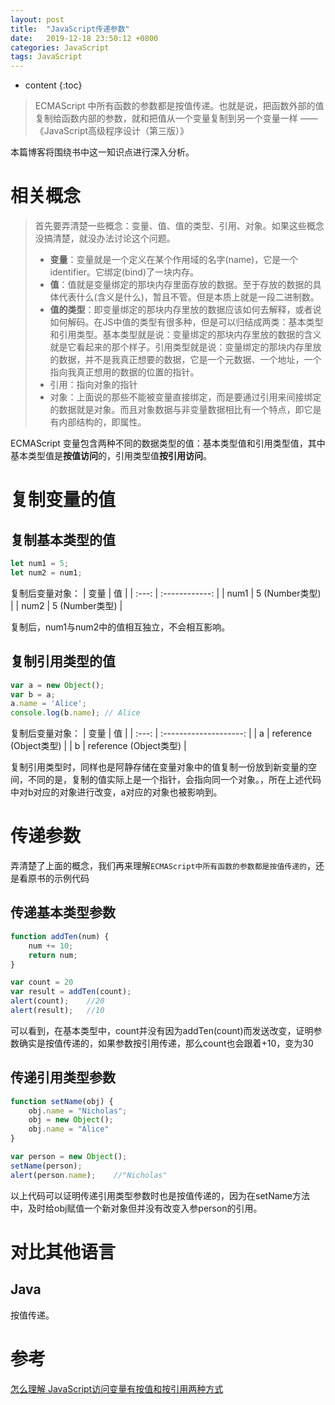 ```yaml
---
layout: post
title:  "JavaScript传递参数"
date:   2019-12-18 23:50:12 +0800
categories: JavaScript
tags: JavaScript 
---
```


* content
{:toc}

> ECMAScript 中所有函数的参数都是按值传递。也就是说，把函数外部的值复制给函数内部的参数，就和把值从一个变量复制到另一个变量一样 ——《JavaScript高级程序设计（第三版）》

本篇博客将围绕书中这一知识点进行深入分析。

# 相关概念
> 首先要弄清楚一些概念：变量、值、值的类型、引用、对象。如果这些概念没搞清楚，就没办法讨论这个问题。
> - **变量**：变量就是一个定义在某个作用域的名字(name)，它是一个identifier。它绑定(bind)了一块内存。
> - **值**：值就是变量绑定的那块内存里面存放的数据。至于存放的数据的具体代表什么(含义是什么)，暂且不管。但是本质上就是一段二进制数。
> - **值的类型**：即变量绑定的那块内存里放的数据应该如何去解释，或者说如何解码。在JS中值的类型有很多种，但是可以归结成两类：基本类型和引用类型。基本类型就是说：变量绑定的那块内存里放的数据的含义就是它看起来的那个样子。引用类型就是说：变量绑定的那块内存里放的数据，并不是我真正想要的数据，它是一个元数据、一个地址，一个指向我真正想用的数据的位置的指针。
> - 引用：指向对象的指针
> - 对象：上面说的那些不能被变量直接绑定，而是要通过引用来间接绑定的数据就是对象。而且对象数据与非变量数据相比有一个特点，即它是有内部结构的，即属性。

ECMAScript 变量包含两种不同的数据类型的值：基本类型值和引用类型值，其中基本类型值是**按值访问**的，引用类型值**按引用访问**。

# 复制变量的值

## 复制基本类型的值

```JavaScript
let num1 = 5;
let num2 = num1;
```

复制后变量对象：
| 变量  |       值       |
| :---: | :------------: |
| num1  | 5 (Number类型) |
| num2  | 5 (Number类型) |

复制后，num1与num2中的值相互独立，不会相互影响。

## 复制引用类型的值

```JavaScript
var a = new Object();
var b = a;
a.name = 'Alice';
console.log(b.name); // Alice
```

复制后变量对象：
| 变量  |           值           |
| :---: | :--------------------: |
|   a   | reference (Object类型) |
|   b   | reference (Object类型) |

复制引用类型时，同样也是阿静存储在变量对象中的值复制一份放到新变量的空间，不同的是，复制的值实际上是一个指针，会指向同一个对象。，所在上述代码中对b对应的对象进行改变，a对应的对象也被影响到。

# 传递参数

弄清楚了上面的概念，我们再来理解`ECMAScript中所有函数的参数都是按值传递的`，还是看原书的示例代码

## 传递基本类型参数

```JavaScript
function addTen(num) {
    num += 10;
    return num;
}

var count = 20
var result = addTen(count);
alert(count);    //20
alert(result);   //10
```
可以看到，在基本类型中，count并没有因为addTen(count)而发送改变，证明参数确实是按值传递的，如果参数按引用传递，那么count也会跟着+10，变为30

## 传递引用类型参数

```JavaScript
function setName(obj) {
    obj.name = "Nicholas";
    obj = new Object();
    obj.name = "Alice"
}

var person = new Object();
setName(person);
alert(person.name);    //"Nicholas"
```

以上代码可以证明传递引用类型参数时也是按值传递的，因为在setName方法中，及时给obj赋值一个新对象但并没有改变入参person的引用。

# 对比其他语言

## Java
按值传递。

# 参考

[怎么理解 JavaScript访问变量有按值和按引用两种方式](https://segmentfault.com/q/1010000004970961)